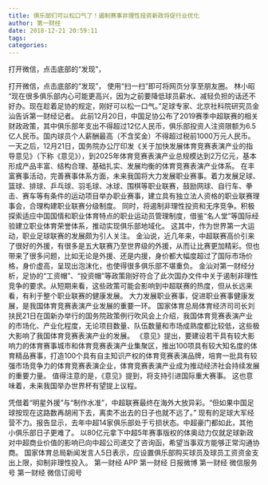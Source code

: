 ```yaml
---
title: 俱乐部们可以松口气了！遏制赛事非理性投资新政将促行业优化
author: 第一财经
date: 2018-12-21 20:59:11
tags: 
categories: 
---
```

打开微信，点击底部的“发现”，
<!-- more -->
打开微信，点击底部的“发现”，
使用“扫一扫”即可将网页分享至朋友圈。
林小昭
“现在很多俱乐部内心可能更高兴，因为之前要降低球员薪水、减轻负担的话还不好办。现在趁着足协的规定，刚好可以松一口气。”足球专家、北京社科院研究员金汕告诉第一财经记者。
此前12月20日，中国足协公布了2019赛季中超联赛的相关财政政策，其中俱乐部年支出不得超过12亿人民币，俱乐部投资人注资限额为6.5亿人民币。国内球员个人薪酬最高（不含奖金）不得超过税前1000万元人民币。
一天之后，12月21日，国务院办公厅印发《关于加快发展体育竞赛表演产业的指导意见》（下称《意见》），到2025年体育竞赛表演产业总规模达到2万亿元，基本形成产品丰富、结构合理、基础扎实、发展均衡的体育竞赛表演产业体系。
在丰富赛事活动，完善赛事体系方面，未来我国将大力发展职业赛事。着力发展足球、篮球、排球、乒乓球、羽毛球、冰球、围棋等职业联赛，鼓励网球、自行车、拳击、赛车等有条件的运动项目举办职业赛事，建立具有独立法人资格的职业联赛理事会，合理构建职业联赛分级制度。
同时，将遏制非理性投资和无序竞争。积极探索适应中国国情和职业体育特点的职业运动员管理制度，借鉴“名人堂”等国际经验建立职业体育荣誉体系，推动实现俱乐部地域化。
这其中，作为世界第一大运动，职业足球联赛的发展颇为引人关注。
金汕说，近几年来，中超联赛高价引来了很好的外援，有很多是五大联赛乃至世界级的外援，从而让比赛更加精彩。但也带来了很多问题，比如无论是外援、还是内援，身价都大幅度超过了国际市场价格，身价虚高，呈现出泡沫化，也使得很多俱乐部不堪重负。
金汕对第一财经分析，足协的“工资帽”、“投资帽”等政策刚好符合了此次国办文件中关于遏制非理性竞争的要求。从短期来看，这些政策可能会影响到中超联赛的热度，但从长远来看，有利于整个职业联赛的健康发展。
大力发展职业赛事，促进职业赛事健康发展，是我国体育竞赛表演产业发展的重要一环。
国家体育总局体育经济司司长刘扶民21日在国新办举行的国务院政策例行吹风会上介绍，我国体育竞赛表演产业的市场化、产业化程度，无论项目数量、队伍数量和市场成熟度都比较低，这些极大影响了我国体育竞赛表演产业的发展。
《意见》提出，要建设若干具有较大影响力的体育赛事城市和体育竞赛表演产业集聚区，推出100项具有较大知名度的体育精品赛事，打造100个具有自主知识产权的体育竞赛表演品牌，培育一批具有较强市场竞争力的体育竞赛表演企业，体育竞赛表演产业成为推动经济社会持续发展的重要力量。
值得注意的是，《意见》提到，将支持引进国际重大赛事。
这也意味着，未来我国举办世界杯有望提上议程。
 
 
凭借着“明星外援”与“制作水准”，中超联赛最终在海外大放异彩。“但如果中国足球按现在这路数再胡闹下去，离卖不出去的日子也就不远了。”
现有的足球大军经营不力。报告显示，去年中超14家俱乐部处于亏损状态。中超豪门都如此，其他小俱乐部日子更难了。
以80亿元拿下中超5年赛事版权的体奥动力仅就足球新政对中超商业价值的影响已向中超公司递交了咨询函，希望当事双方能够正常沟通协商。
国家体育总局新闻发言人5日表示，应设置俱乐部购买球员及球员工资资金支出上限，抑制非理性投入。
第一财经
APP
第一财经
日报微博
第一财经
微信服务号
第一财经
微信订阅号
